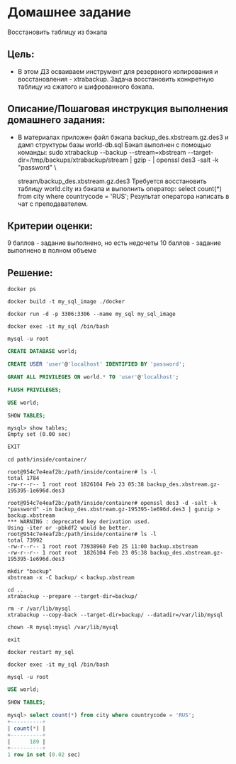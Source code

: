 # Домашнее задание
Восстановить таблицу из бэкапа
## Цель:

* В этом ДЗ осваиваем инструмент для резервного копирования и восстановления - xtrabackup. Задача восстановить конкретную таблицу из сжатого и шифрованного бэкапа.

## Описание/Пошаговая инструкция выполнения домашнего задания:

* В материалах приложен файл бэкапа backup_des.xbstream.gz.des3 и дамп структуры базы world-db.sql
  Бэкап выполнен с помощью команды:
  sudo xtrabackup --backup --stream=xbstream
  --target-dir=/tmp/backups/xtrabackup/stream
  | gzip - | openssl des3 -salt -k "password" \

    stream/backup_des.xbstream.gz.des3
    Требуется восстановить таблицу world.city из бэкапа и выполнить оператор:
    select count(*) from city where countrycode = 'RUS';
    Результат оператора написать в чат с преподавателем.

## Критерии оценки:

9 баллов - задание выполнено, но есть недочеты
10 баллов - задание выполнено в полном объеме

## Решение:


```shell
docker ps 
```

```shell
docker build -t my_sql_image ./docker
```

```shell
docker run -d -p 3306:3306 --name my_sql my_sql_image
```

```shell
docker exec -it my_sql /bin/bash
```

```shell
mysql -u root
```

```sql
CREATE DATABASE world;
```

```sql
CREATE USER 'user'@'localhost' IDENTIFIED BY 'password';
```

```sql
GRANT ALL PRIVILEGES ON world.* TO 'user'@'localhost';
```

```sql
FLUSH PRIVILEGES;
```

```sql
USE world;
```

```sql
SHOW TABLES;
```

```
mysql> show tables;
Empty set (0.00 sec)
```

```sql
EXIT
```

```shell
cd path/inside/container/ 
```

```shell
root@954c7e4eaf2b:/path/inside/container# ls -l
total 1784
-rw-r--r-- 1 root root 1826104 Feb 23 05:38 backup_des.xbstream.gz-195395-1e696d.des3
```

```shell
root@954c7e4eaf2b:/path/inside/container# openssl des3 -d -salt -k "password" -in backup_des.xbstream.gz-195395-1e696d.des3 | gunzip > backup.xbstream
*** WARNING : deprecated key derivation used.
Using -iter or -pbkdf2 would be better.
root@954c7e4eaf2b:/path/inside/container# ls -l
total 73992
-rw-r--r-- 1 root root 73938960 Feb 25 11:00 backup.xbstream
-rw-r--r-- 1 root root  1826104 Feb 23 05:38 backup_des.xbstream.gz-195395-1e696d.des3
```

```shell
mkdir "backup"
xbstream -x -C backup/ < backup.xbstream
```

```shell
cd ..
xtrabackup --prepare --target-dir=backup/
```
```shell
rm -r /var/lib/mysql
xtrabackup --copy-back --target-dir=backup/ --datadir=/var/lib/mysql
```

```shell
chown -R mysql:mysql /var/lib/mysql
```

```shell
exit
```

```shell
docker restart my_sql
```

```shell
docker exec -it my_sql /bin/bash
```

```shell
mysql -u root
```

```sql
USE world;
```

```sql
SHOW TABLES;
```

```sql
mysql> select count(*) from city where countrycode = 'RUS';
+----------+
| count(*) |
+----------+
|      189 |
+----------+
1 row in set (0.02 sec)
```
